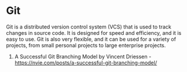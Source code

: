 # Git

Git is a distributed version control system (VCS) that is used to track changes in source code. It is designed for speed and efficiency, and it is easy to use. Git is also very flexible, and it can be used for a variety of projects, from small personal projects to large enterprise projects.

1. A Successful Git Branching Model by Vincent Driessen - https://nvie.com/posts/a-successful-git-branching-model/